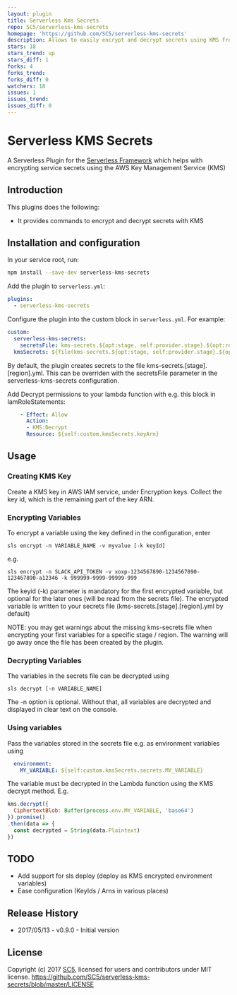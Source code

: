 ```yaml
---
layout: plugin
title: Serverless Kms Secrets
repo: SC5/serverless-kms-secrets
homepage: 'https://github.com/SC5/serverless-kms-secrets'
description: Allows to easily encrypt and decrypt secrets using KMS from the serverless CLI
stars: 18
stars_trend: up
stars_diff: 1
forks: 4
forks_trend: 
forks_diff: 0
watchers: 18
issues: 1
issues_trend: 
issues_diff: 0
---
```



# Serverless KMS Secrets

A Serverless Plugin for the [Serverless Framework](http://www.serverless.com) which
helps with encrypting service secrets using the AWS Key Management Service (KMS)

## Introduction

This plugins does the following:

* It provides commands to encrypt and decrypt secrets with KMS

## Installation and configuration

In your service root, run:

```bash
npm install --save-dev serverless-kms-secrets
```

Add the plugin to `serverless.yml`:

```yml
plugins:
  - serverless-kms-secrets
```

Configure the plugin into the custom block in `serverless.yml`. For example:

```yml
custom:
  serverless-kms-secrets:
    secretsFile: kms-secrets.${opt:stage, self:provider.stage}.${opt:region, self:provider.region}.yml (optional)
  kmsSecrets: ${file(kms-secrets.${opt:stage, self:provider.stage}.${opt:region, self:provider.region}.yml)}
```

By default, the plugin creates secrets to the file kms-secrets.[stage].[region].yml. This can be overriden with the secretsFile parameter in the serverless-kms-secrets configuration.

Add Decrypt permissions to your lambda function with e.g. this block in IamRoleStatements:

```yml
    - Effect: Allow
      Action:
      - KMS:Decrypt
      Resource: ${self:custom.kmsSecrets.keyArn} 
```

## Usage

### Creating KMS Key

Create a KMS key in AWS IAM service, under Encryption keys. Collect the key id, which is the remaining part of the key ARN.

### Encrypting Variables

To encrypt a variable using the key defined in the configuration, enter
```
sls encrypt -n VARIABLE_NAME -v myvalue [-k keyId]
```

e.g.

```
sls encrypt -n SLACK_API_TOKEN -v xoxp-1234567890-1234567890-123467890-a12346 -k 999999-9999-99999-999
```
The keyid (-k) parameter is mandatory for the first encrypted variable, but optional for the later ones (will be read from the secrets file).
The encrypted variable is written to your secrets file (kms-secrets.[stage].[region].yml by default)

NOTE: you may get warnings about the missing kms-secrets file when encrypting your first variables for a specific stage / region. The warning will go away once the file has been created by the plugin.

### Decrypting Variables

The variables in the secrets file can be decrypted using

```
sls decrypt [-n VARIABLE_NAME]
```

The -n option is optional. Without that, all variables are decrypted and displayed in clear text on the console.

### Using variables

Pass the variables stored in the secrets file e.g. as environment variables using

```yml
  environment:
    MY_VARIABLE: ${self:custom.kmsSecrets.secrets.MY_VARIABLE}
```

The variable must be decrypted in the Lambda function using the KMS decrypt method. E.g.

```js
kms.decrypt({
  CiphertextBlob: Buffer(process.env.MY_VARIABLE, 'base64')
}).promise()
.then(data => {
  const decrypted = String(data.Plaintext)
})
```


## TODO

* Add support for sls deploy (deploy as KMS encrypted environment variables)
* Ease configuration (KeyIds / Arns in various places)

## Release History

* 2017/05/13 - v0.9.0 - Initial version


## License

Copyright (c) 2017 [SC5](http://sc5.io/), licensed for users and contributors under MIT license.
https://github.com/SC5/serverless-kms-secrets/blob/master/LICENSE
